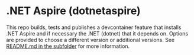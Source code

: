 
# .NET Aspire (dotnetaspire)

This repo builds, tests and publishes a devcontainer feature that installs .NET Aspire and if necessary the .NET (dotnet) that it depends on. Options are provided to choose a different version or additional versions.
See [README.md in the subfolder](src/dotnetaspire/README.md) for more information.
